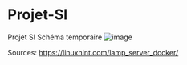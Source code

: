 # Projet-SI
Projet SI
Schéma temporaire
![image](https://user-images.githubusercontent.com/56593824/140745965-02a549cd-989f-430d-b858-ec1f377a283b.png)


Sources:
https://linuxhint.com/lamp_server_docker/ 

